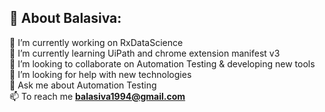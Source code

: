 💫 **About Balasiva:**
------------------------
🔭 I’m currently working on RxDataScience  
🌱 I’m currently learning UiPath and chrome extension manifest v3  
👯 I’m looking to collaborate on Automation Testing & developing new tools  
🤔 I’m looking for help with new technologies  
💬 Ask me about Automation Testing  
📫 To reach me **balasiva1994@gmail.com**
